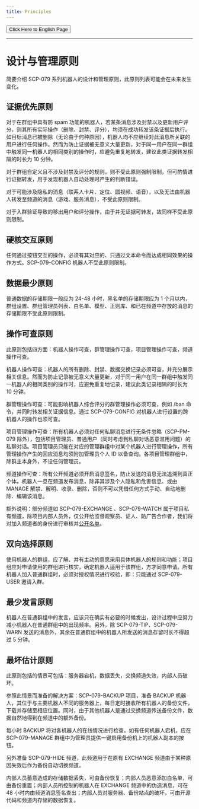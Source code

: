 ```yaml
---
title: Principles
---
```


<button onmouseover="PlaySound('totop1')" onmouseout="StopSound('totop1')" onclick="window.location.href = '/principles/';" class="en">Click Here to English Page</button>

---

<link rel="stylesheet" href="/css/chinese.css">

# 设计与管理原则

简要介绍 SCP-079 系列机器人的设计和管理原则，此原则列表可能会在未来发生变化。

## 证据优先原则

对于在群组中具有防 spam 功能的机器人，若某条消息涉及封禁以及更新用户评分，则其所有实际操作（删除、封禁、评分），均须在成功转发该条证据后执行。如目标消息已被删除（无论由于何种原因），机器人均不应继续对此消息所关联的用户进行任何操作。然而为防止证据被无意义大量更新，对于同一用户在同一群组中触发同一机器人的相同类别的操作时，应避免重复地转发，建议此类证据转发相隔的时长为 10 分钟。


对于群组自定义且不涉及封禁及评分的规则，则不受此原则强制限制，但可酌情进行证据转发，用于发现机器人自动处理时产生的判断错误。

对于可能涉及隐私的消息（联系人卡片、定位、圆视频、语音），以及无法由机器人转发至频道的消息（游戏、服务消息），不受此原则限制。

对于入群验证导致的移出用户和评分操作，由于并无证据可转发，故同样不受此原则限制。

## 硬核交互原则

任何通过按钮交互的操作，必须有其对应的、只通过文本命令而达成相同效果的操作方式。SCP-079-CONFIG 机器人不受此原则限制。

## 数据最少原则

普通数据的存储期限一般应为 24-48 小时，黑名单的存储期限应为 1 个月以内，群组设置、群组管理员列表、白名单、模型、正则库、和已在频道中存放的消息的存储期限不受此原则限制。

## 操作可查原则

此原则包括四方面：机器人操作可查，群管理操作可查，项目管理操作可查，频道操作可查。

机器人操作可查：机器人的所有删除、封禁、数据交换记录必须可查，并充分展示相关信息。然而为防止记录被无意义大量更新，对于同一用户在同一群组中触发同一机器人的相同类别的操作时，应避免重复地记录，建议此类记录相隔的时长为 10 分钟。

群管理操作可查：可能影响机器人综合评分的群管理操作必须可查，例如 /ban 命令，并同时转发相关证据信息。通过 SCP-079-CONFIG 对机器人进行设置的跨机器人的操作也须可查。

项目管理操作可查：所有机器人必须对任何私聊消息进行无条件忽略（SCP-PM-079 除外），包括项目管理员、普通用户（同时考虑到私聊对话恶意滥用问题）的私聊对话。项目管理员只能在对应的管理群组中对某个机器人进行管理操作，所有管理操作产生的回应消息均须附加管理员个人 ID 以备查询。各项目管理群组中，除群主本身外，不设任何管理员。

频道操作可查：所有公开频道必须开启消息签名，防止发送的消息无法追溯到真正个体。机器人一旦在频道发布消息，除非其涉及个人隐私和危害信息、或由 MANAGE 解禁、解明、收录、删除，否则不可以凭借任何方式手动、自动地删除、编辑该消息。

额外说明：部分频道如 SCP-079-EXCHANGE 、SCP-079-WATCH 属于项目私有频道，除项目内部人员外，仅公开给监督观察员、证人、防广告合作者，我们将对加入频道者的身份进行审核并[公开名单](/transparency-zh/)。

## 双向选择原则

使用机器人的群组，应了解、并有主动的意愿采用具体机器人的规则和功能；项目组应对申请使用的群组进行核实，确定机器人适用于该群组，方才同意申请。所有机器人加入普通群组时，必须对授权情况进行校验，即：只能通过 SCP-079-USER 邀请入群。

## 最少发言原则

机器人在普通群组中的发言，应该只在确实有必要的时候发出，设计过程中应努力减小机器人在普通群组中的出现频率。另外，除 SCP-079-TIP、SCP-079-WARN 发送的消息外，其余在普通群组中的机器人所发送的消息存留时长不得超过 5 分钟。

## 最坏估计原则

此原则包括的情景可包括：服务器宕机，数据丢失，交换频道失效，内部人员破坏。

参照此情景而准备的解决方案：SCP-079-BACKUP 项目，准备 BACKUP 机器人，其位于与主要机器人不同的服务器上，每日定时接收所有机器人的备份文件，下载并存储至相应位置。同时，由于其他机器人是通过交换频道传送备份文件，数据自然地得到在频道中的额外备份。

每小时 BACKUP 将对各机器人的在线情况进行检查，如有任何机器人宕机，应在 SCP-079-MANAGE 群组中为管理员提供一键启用备份机上的机器人副本的按钮。

另外准备 SCP-079-HIDE 频道，此频道用于在原有 EXCHANGE 频道由于某种原因失效后作为备份自动切换频道。

内部人员蓄意造成的存储数据丢失，可由备份恢复；内部人员恶意添加白名单，可由备份重置；内部人员所控制的机器人在 EXCHANGE 频道中的伪造消息，可在 48 小时内由频道消息签名查出；内部人员对服务器、备份站点的破坏，可由开源代码和频道内存储的数据恢复。

<audio src="/audio/door/dooropenpage.ogg" autoplay></audio>
